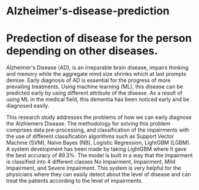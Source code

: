 # Alzheimer's-disease-prediction
# Predection of disease for the person depending on other diseases.
Alzheimer's Disease (AD), is an irreparable brain disease, impairs thinking and memory while the aggregate mind size shrinks which at last prompts demise. Early diagnosis of AD is essential for the progress of more prevailing treatments. Using machine learning (ML), this disease can be predicted early by using different attribute of the disease. As a result of using ML in the medical field, this dementia has been noticed early and be diagnosed easily.

This research study addresses the problems of how we can early diagnose the Alzhiemers Disease. The methodology for solving this problem comprises data pre-processing, and classification of the impairments with the use of different classification algorithms such as Support Vector Machine (SVM), Naive Bayes (NB), Logistic Regression, LightGBM (LGBM). A system development has been made by taking LightGBM where it gave the best accuracy of 89.3%. The model is built in a way that the impairment is classified into 4 different classes No Impairment, Impairment, Mild Impairment, and Severe Impairment. This system is very helpful for the physicians where they can easily detect about the level of disease and can treat the patients according to the level of impairments.
